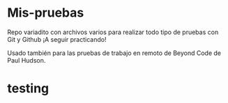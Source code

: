 # Mis-pruebas
Repo variadito con archivos varios para realizar todo tipo de pruebas con Git y Github
¡A seguir practicando!

Usado también para las pruebas de trabajo en remoto de Beyond Code de Paul Hudson.

# testing
